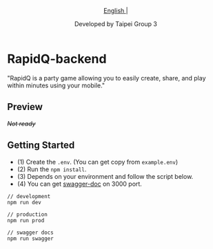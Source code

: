 <p align="center">
  <a href="./README.md"> English </a> | <a href="./README.zh-TW.md" hidden> 繁體中文
  </a>
</p>
  
<p align="center">
  Developed by Taipei Group 3<br></a>
<br>

</p>

# RapidQ-backend

"RapidQ is a party game allowing you to easily create, share, and play within minutes using your mobile."

## Preview
_~~Not ready~~_

## Getting Started

-   (1) Create the `.env`. (You can get copy from `example.env`)
-   (2) Run the `npm install`.
-   (3) Depends on your environment and follow the script below.
-   (4) You can get [swagger-doc](http://localhost:3000/api-doc/) on 3000 port.

```
// development
npm run dev

// production
npm run prod

// swagger docs
npm run swagger

```
